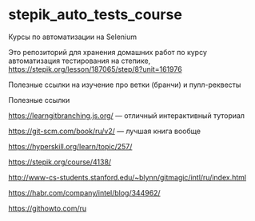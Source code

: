 # stepik_auto_tests_course
Курсы по автоматизации на Selenium


Это репозиторий для хранения домашних работ по курсу автоматизация тестирования на степике, https://stepik.org/lesson/187065/step/8?unit=161976

Полезные ссылки на изучение про ветки (бранчи) и пулл-реквесты

Полезные ссылки

https://learngitbranching.js.org/ — отличный интерактивный туториал

https://git-scm.com/book/ru/v2/ — лучшая книга вообще 

https://hyperskill.org/learn/topic/257/﻿

https://stepik.org/course/4138/﻿

http://www-cs-students.stanford.edu/~blynn/gitmagic/intl/ru/index.html

https://habr.com/company/intel/blog/344962/

https://githowto.com/ru